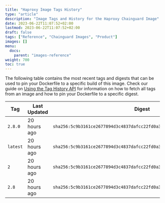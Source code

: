 ```yaml
---
title: "Haproxy Image Tags History"
type: "article"
description: "Image Tags and History for the Haproxy Chainguard Image"
date: 2023-06-22T11:07:52+02:00
lastmod: 2023-06-22T11:07:52+02:00
draft: false
tags: ["Reference", "Chainguard Images", "Product"]
images: []
menu:
  docs:
    parent: "images-reference"
weight: 700
toc: true
---
```


The following table contains the most recent tags and digests that can be used to pin your Dockerfile to a specific build of this image. Check our guide on [Using the Tag History API](/chainguard/chainguard-images/using-the-tag-history-api/) for information on how to fetch all tags from an image and how to pin your Dockerfile to a specific digest.

| Tag      | Last Updated | Digest                                                                    |
|----------|--------------|---------------------------------------------------------------------------|
| `2.8.0`  | 20 hours ago | `sha256:5c9b3161ce2677894d3c4837dafcc22fd0a36e89bd18f002254d22711746d8e1` |
| `latest` | 20 hours ago | `sha256:5c9b3161ce2677894d3c4837dafcc22fd0a36e89bd18f002254d22711746d8e1` |
| `2`      | 20 hours ago | `sha256:5c9b3161ce2677894d3c4837dafcc22fd0a36e89bd18f002254d22711746d8e1` |
| `2.8`    | 20 hours ago | `sha256:5c9b3161ce2677894d3c4837dafcc22fd0a36e89bd18f002254d22711746d8e1` |
